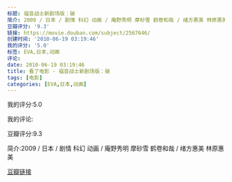 ```yaml
---
标题: 福音战士新剧场版：破
简介: 2009 / 日本 / 剧情 科幻 动画 / 庵野秀明 摩砂雪 鹤卷和哉 / 绪方惠美 林原惠美
豆瓣评分: '9.3'
链接: https://movie.douban.com/subject/2567646/
创建时间: '2010-06-19 03:19:46'
我的评分: '5.0'
标签: EVA,日本,动画
评论:
date: 2010-06-19 03:19:46
title: 看了电影 - 福音战士新剧场版：破
tags: [电影]
categories: [EVA,日本,动画]
---
```


我的评分:5.0

我的评论:

豆瓣评分:9.3

简介:2009 / 日本 / 剧情 科幻 动画 / 庵野秀明 摩砂雪 鹤卷和哉 / 绪方惠美 林原惠美

[豆瓣链接](https://movie.douban.com/subject/2567646/)

